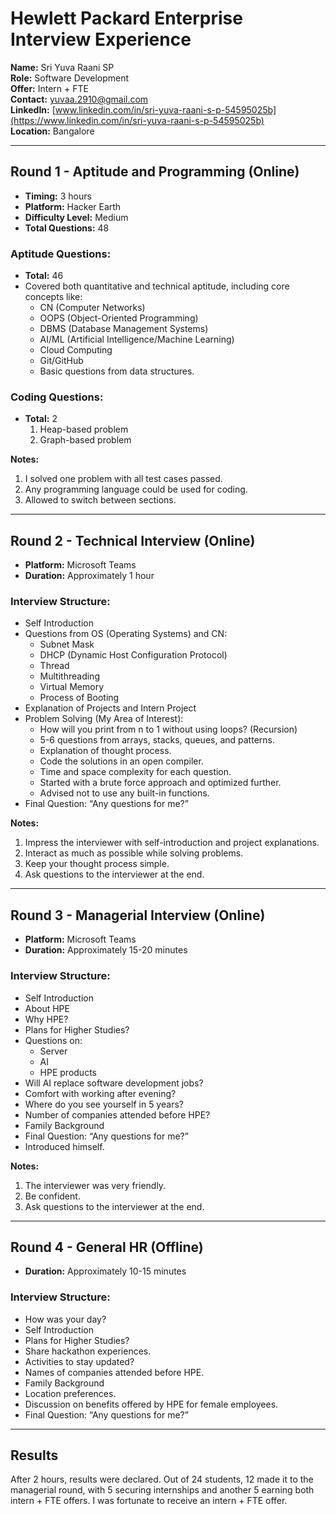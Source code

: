 # Hewlett Packard Enterprise Interview Experience

**Name:** Sri Yuva Raani SP  
**Role:** Software Development  
**Offer:** Intern + FTE  
**Contact:** [yuvaa.2910@gmail.com](mailto:yuvaa.2910@gmail.com)  
**LinkedIn:** [www.linkedin.com/in/sri-yuva-raani-s-p-54595025b](https://www.linkedin.com/in/sri-yuva-raani-s-p-54595025b)  
**Location:** Bangalore  

---

## Round 1 - Aptitude and Programming (Online)
- **Timing:** 3 hours  
- **Platform:** Hacker Earth  
- **Difficulty Level:** Medium  
- **Total Questions:** 48  

### Aptitude Questions:
- **Total:** 46
- Covered both quantitative and technical aptitude, including core concepts like:
  - CN (Computer Networks)
  - OOPS (Object-Oriented Programming)
  - DBMS (Database Management Systems)
  - AI/ML (Artificial Intelligence/Machine Learning)
  - Cloud Computing
  - Git/GitHub
  - Basic questions from data structures.
  
### Coding Questions:
- **Total:** 2
  1. Heap-based problem
  2. Graph-based problem
  
**Notes:**
1. I solved one problem with all test cases passed.
2. Any programming language could be used for coding.
3. Allowed to switch between sections.

---

## Round 2 - Technical Interview (Online)
- **Platform:** Microsoft Teams  
- **Duration:** Approximately 1 hour  

### Interview Structure:
- Self Introduction
- Questions from OS (Operating Systems) and CN:
  - Subnet Mask
  - DHCP (Dynamic Host Configuration Protocol)
  - Thread
  - Multithreading
  - Virtual Memory
  - Process of Booting
- Explanation of Projects and Intern Project
- Problem Solving (My Area of Interest):
  - How will you print from n to 1 without using loops? (Recursion)
  - 5-6 questions from arrays, stacks, queues, and patterns.
  - Explanation of thought process.
  - Code the solutions in an open compiler.
  - Time and space complexity for each question.
  - Started with a brute force approach and optimized further.
  - Advised not to use any built-in functions.
- Final Question: “Any questions for me?”

**Notes:**
1. Impress the interviewer with self-introduction and project explanations.
2. Interact as much as possible while solving problems.
3. Keep your thought process simple.
4. Ask questions to the interviewer at the end.

---

## Round 3 - Managerial Interview (Online)
- **Platform:** Microsoft Teams  
- **Duration:** Approximately 15-20 minutes  

### Interview Structure:
- Self Introduction
- About HPE
- Why HPE?
- Plans for Higher Studies?
- Questions on:
  - Server
  - AI
  - HPE products
- Will AI replace software development jobs?
- Comfort with working after evening?
- Where do you see yourself in 5 years?
- Number of companies attended before HPE?
- Family Background
- Final Question: “Any questions for me?”
- Introduced himself.

**Notes:**
1. The interviewer was very friendly.
2. Be confident.
3. Ask questions to the interviewer at the end.

---

## Round 4 - General HR (Offline)
- **Duration:** Approximately 10-15 minutes  

### Interview Structure:
- How was your day?
- Self Introduction
- Plans for Higher Studies?
- Share hackathon experiences.
- Activities to stay updated?
- Names of companies attended before HPE.
- Family Background
- Location preferences.
- Discussion on benefits offered by HPE for female employees.
- Final Question: “Any questions for me?”

---

## Results
After 2 hours, results were declared. Out of 24 students, 12 made it to the managerial round, with 5 securing internships and another 5 earning both intern + FTE offers. I was fortunate to receive an intern + FTE offer.
